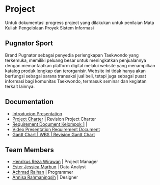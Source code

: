 
# Project 

Untuk dokumentasi progress project yang dilakukan untuk penilaian Mata Kuliah Pengelolaan Proyek Sistem Informasi


## Pugnator Sport
Brand Pugnator sebagai penyedia perlengkapan Taekwondo yang terkemuka, memiliki peluang besar untuk meningkatkan penjualannya dengan memanfaatkan platform digital melalui website yang menampilkan katalog produk lengkap dan terorganisir. Website ini tidak hanya akan berfungsi sebagai sarana transaksi jual beli, tetapi juga sebagai pusat informasi bagi komunitas Taekwondo, termasuk seminar dan kegiatan terkait lainnya.


## Documentation

 - [Introducion Presentation](https://www.canva.com/design/DAGTeD01SEY/pQhqK7ITf_4KAh6rLbeQlQ/edit)
 - [Project Charter](https://github.com/matiassingers/awesome-readme) | Revision Project Charter
 - [Requirement Document Kelompok 1](https://docs.google.com/document/d/1gNZsJiaegsCta3DX6nCxKY9JU6tUZeipnNU2-qF6A40/edit?tab=t.0) |
- [Video Presentation Requirement Document](https://drive.google.com/file/d/1tHJIPkEc6A1rOjDUDDtpZTWnfVKfpIAB/view)
- [Gantt Chart | WBS | Revision Gantt Chart](https://docs.google.com/spreadsheets/d/1JGOOoZfysH31bAj25-qIn23E7Xn1j9FXAf2Q1F0z--c/edit?gid=1447166110#gid=1447166110)

## Team Members

- [Henrikus Reza Wirawan](https://github.com/acuhebat) | Project Manager
- [Ester Jessica Marbun](https://github.com/esterjsc) | Data Analyst
- [Achmad Raihan](https://github.com/AchmadAlfarizi) | Programmer
- [Annisa Rahmaningsih](https://github.com/annisarhma) | Designer



